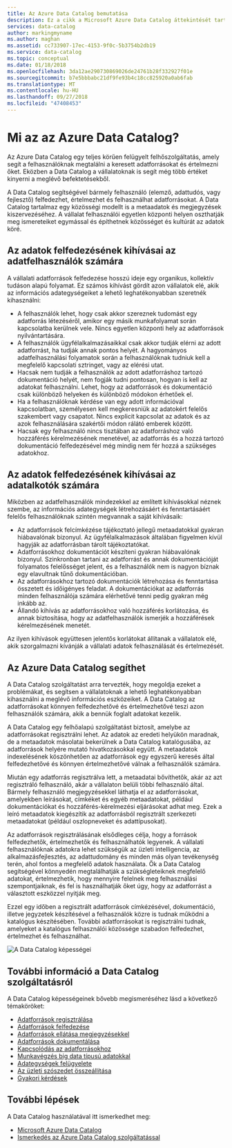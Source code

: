 ```yaml
---
title: Az Azure Data Catalog bemutatása
description: Ez a cikk a Microsoft Azure Data Catalog áttekintését tartalmazza, beleértve a szolgáltatás funkcióit, és azokat a problémákat, amelyeket a szolgáltatás segítségével áthidalhat. A Data Catalog minden felhasználó számára lehetővé teszi adatforrások regisztrálását, felfedezését, értelmezését és felhasználását.
services: data-catalog
author: markingmyname
ms.author: maghan
ms.assetid: cc733907-17ec-4153-9f0c-5b3754b2db19
ms.service: data-catalog
ms.topic: conceptual
ms.date: 01/18/2018
ms.openlocfilehash: 3da12ae290730869026de24761b28f332927f01e
ms.sourcegitcommit: b7e5bbbabc21df9fe93b4c18cc825920a0ab6fab
ms.translationtype: MT
ms.contentlocale: hu-HU
ms.lasthandoff: 09/27/2018
ms.locfileid: "47408453"
---
```

# <a name="what-is-azure-data-catalog"></a>Mi az az Azure Data Catalog?
Az Azure Data Catalog egy teljes körűen felügyelt felhőszolgáltatás, amely segít a felhasználóknak megtalálni a keresett adatforrásokat és értelmezni őket. Eközben a Data Catalog a vállalatoknak is segít még több értéket kinyerni a meglévő befektetésekből. 

A Data Catalog segítségével bármely felhasználó (elemző, adattudós, vagy fejlesztő) felfedezhet, értelmezhet és felhasználhat adatforrásokat. A Data Catalog tartalmaz egy közösségi modellt is a metaadatok és megjegyzések kiszervezéséhez. A vállalat felhasználói egyetlen központi helyen oszthatják meg ismereteiket egymással és építhetnek közösséget és kultúrát az adatok köré.

## <a name="discovery-challenges-for-data-consumers"></a>Az adatok felfedezésének kihívásai az adatfelhasználók számára
A vállalati adatforrások felfedezése hosszú ideje egy organikus, kollektív tudáson alapú folyamat. Ez számos kihívást gördít azon vállalatok elé, akik az információs adategységeiket a lehető leghatékonyabban szeretnék kihasználni:

* A felhasználók lehet, hogy csak akkor szereznek tudomást egy adatforrás létezéséről, amikor egy másik munkafolyamat során kapcsolatba kerülnek vele. Nincs egyetlen központi hely az adatforrások nyilvántartására.
* A felhasználók ügyfélalkalmazásaikkal csak akkor tudják elérni az adott adatforrást, ha tudják annak pontos helyét. A hagyományos adatfelhasználási folyamatok során a felhasználóknak tudniuk kell a megfelelő kapcsolati sztringet, vagy az elérési utat.
* Hacsak nem tudják a felhasználók az adott adatforráshoz tartozó dokumentáció helyét, nem fogják tudni pontosan, hogyan is kell az adatokat felhasználni. Lehet, hogy az adatforrások és dokumentáció csak különböző helyeken és különböző módokon érhetőek el.
* Ha a felhasználóknak kérdése van egy adott információval kapcsolatban, személyesen kell megkeresniük az adatokért felelős szakembert vagy csapatot. Nincs explicit kapcsolat az adatok és az azok felhasználására szakértői módon rálátó emberek között.
* Hacsak egy felhasználó nincs tisztában az adatforráshoz való hozzáférés kérelmezésének menetével, az adatforrás és a hozzá tartozó dokumentáció felfedezésével még mindig nem fér hozzá a szükséges adatokhoz.

## <a name="discovery-challenges-for-data-producers"></a>Az adatok felfedezésének kihívásai az adatalkotók számára
Miközben az adatfelhasználók mindezekkel az említett kihívásokkal néznek szembe, az információs adategységek létrehozásáért és fenntartásáért felelős felhasználóknak szintén megvannak a saját kihívásaik:

* Az adatforrások felcímkézése tájékoztató jellegű metaadatokkal gyakran hiábavalónak bizonyul. Az ügyfélalkalmazások általában figyelmen kívül hagyják az adatforrásban tárolt tájékoztatókat.
* Adatforrásokhoz dokumentációt készíteni gyakran hiábavalónak bizonyul. Szinkronban tartani az adatforrást és annak dokumentációját folyamatos felelősséget jelent, és a felhasználók nem is nagyon bíznak egy elavultnak tűnő dokumentációban.
* Az adatforrásokhoz tartozó dokumentációk létrehozása és fenntartása összetett és időigényes feladat. A dokumentációkat az adatforrás minden felhasználója számára elérhetővé tenni pedig gyakran még inkább az.
* Állandó kihívás az adatforrásokhoz való hozzáférés korlátozása, és annak biztosítása, hogy az adatfelhasználók ismerjék a hozzáférések kérelmezésének menetét.

Az ilyen kihívások együttesen jelentős korlátokat állítanak a vállalatok elé, akik szorgalmazni kívánják a vállalati adatok felhasználását és értelmezését.

## <a name="azure-data-catalog-can-help"></a>Az Azure Data Catalog segíthet
A Data Catalog szolgáltatást arra tervezték, hogy megoldja ezeket a problémákat, és segítsen a vállalatoknak a lehető leghatékonyabban kihasználni a meglévő információs eszközeiket. A Data Catalog az adatforrásokat könnyen felfedezhetővé és értelmezhetővé teszi azon felhasználók számára, akik a bennük foglalt adatokat kezelik.

A Data Catalog egy felhőalapú szolgáltatást biztosít, amelybe az adatforrásokat regisztrálni lehet. Az adatok az eredeti helyükön maradnak, de a metaadatok másolatai bekerülnek a Data Catalog katalógusába, az adatforrások helyére mutató hivatkozásokkal együtt. A metaadatok indexelésének köszönhetően az adatforrások egy egyszerű keresés által felfedezhetővé és könnyen értelmezhetővé válnak a felhasználók számára.

Miután egy adatforrás regisztrálva lett, a metaadatai bővíthetők, akár az azt regisztráló felhasználó, akár a vállalaton belüli többi felhasználó által. Bármely felhasználó megjegyzésekkel láthatja el az adatforrásokat, amelyekben leírásokat, címkéket és egyéb metaadatokat, például dokumentációkat és hozzáférés-kérelmezési eljárásokat adhat meg. Ezek a leíró metaadatok kiegészítik az adatforrásból regisztrált szerkezeti metaadatokat (például oszlopneveket és adattípusokat).

Az adatforrások regisztrálásának elsődleges célja, hogy a források felfedezhetők, értelmezhetők és felhasználhatók legyenek. A vállalati felhasználóknak adatokra lehet szükségük az üzleti intelligencia, az alkalmazásfejlesztés, az adattudomány és minden más olyan tevékenység terén, ahol fontos a megfelelő adatok használata. Ők a Data Catalog segítségével könnyedén megtalálhatják a szükségleteiknek megfelelő adatokat, értelmezhetik, hogy mennyire felelnek meg felhasználási szempontjaiknak, és fel is használhatják őket úgy, hogy az adatforrást a választott eszközzel nyitják meg. 

Ezzel egy időben a regisztrált adatforrások címkézésével, dokumentáció, illetve jegyzetek készítésével a felhasználók közre is tudnak működni a katalógus készítésében. További adatforrásokat is regisztrálni tudnak, amelyeket a katalógus felhasználói közössége szabadon felfedezhet, értelmezhet és felhasználhat.

![A Data Catalog képességei](./media/data-catalog-what-is-data-catalog/data-catalog-capabilities.png)

## <a name="learn-more-about-data-catalog"></a>További információ a Data Catalog szolgáltatásról
A Data Catalog képességeinek bővebb megismeréséhez lásd a következő témaköröket:

* [Adatforrások regisztrálása](data-catalog-how-to-register.md)
* [Adatforrások felfedezése](data-catalog-how-to-discover.md)
* [Adatforrások ellátása megjegyzésekkel](data-catalog-how-to-annotate.md)
* [Adatforrások dokumentálása](data-catalog-how-to-documentation.md)
* [Kapcsolódás az adatforrásokhoz](data-catalog-how-to-connect.md)
* [Munkavégzés big data típusú adatokkal](data-catalog-how-to-big-data.md)
* [Adategységek felügyelete](data-catalog-how-to-manage.md)
* [Az üzleti szószedet összeállítása](data-catalog-how-to-business-glossary.md)
* [Gyakori kérdések](data-catalog-frequently-asked-questions.md)

## <a name="next-steps"></a>További lépések
A Data Catalog használatával itt ismerkedhet meg:
* [Microsoft Azure Data Catalog](https://www.azuredatacatalog.com)
* [Ismerkedés az Azure Data Catalog szolgáltatással](data-catalog-get-started.md)
